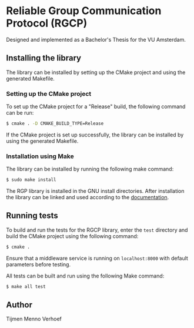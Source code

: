 # Reliable Group Communication Protocol (RGCP)

Designed and implemented as a Bachelor's Thesis for the VU Amsterdam.

## Installing the library

The library can be installed by setting up the CMake project and using the
generated Makefile.

### Setting up the CMake project

To set up the CMake project for a "Release" build, the following command
can be run:

```bash
$ cmake . -D CMAKE_BUILD_TYPE=Release
```

If the CMake project is set up successfully, the library can be installed
by using the generated Makefile.

### Installation using Make

The library can be installed by running the following make command:

```bash
$ sudo make install
```

The RGP library is installed in the GNU install directories. After
installation the library can be linked and used according to the
[documentation](documentation/RGCPDocs.md).

## Running tests

To build and run the tests for the RGCP library, enter the `test` directory
and build the CMake project using the following command:

```bash
$ cmake .
```

Ensure that a middleware service is running on `localhost:8000` with default parameters before testing.

All tests can be built and run using the following Make command:

```bash
$ make all test
```

## Author

Tijmen Menno Verhoef
